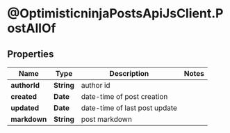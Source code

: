 # @OptimisticninjaPostsApiJsClient.PostAllOf

## Properties

Name | Type | Description | Notes
------------ | ------------- | ------------- | -------------
**authorId** | **String** | author id | 
**created** | **Date** | date-time of post creation | 
**updated** | **Date** | date-time of last post update | 
**markdown** | **String** | post markdown | 


